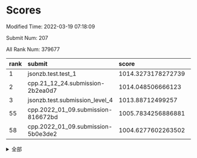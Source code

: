 # Scores

Modified Time: 2022-03-19 07:18:09

Submit Num: 207

All Rank Num: 379677

| rank |               submit               |       score        |       sigma        | pk_num |
| :--- | :--------------------------------- | :----------------- | :----------------- | :----- |
| 1    | jsonzb.test.test_1                 | 1014.3273178272739 | 0.833915440480894  | 7337   |
| 2    | cpp.21_12_24.submission-2b2ea0d7   | 1014.048506666123  | 0.7866353677881396 | 7334   |
| 3    | jsonzb.test.submission_level_4     | 1013.88712499257   | 0.8087910365793789 | 7341   |
| 55   | cpp.2022_01_09.submission-816672bd | 1005.7834256886881 | 0.739595859472307  | 7336   |
| 58   | cpp.2022_01_09.submission-5b0e3de2 | 1004.6277602263502 | 0.7157664008155721 | 7333   |


<details>
<summary>全部</summary>

| rank |                 submit                 |       score        |       sigma        | pk_num |
| :--- | :------------------------------------- | :----------------- | :----------------- | :----- |
| 1    | jsonzb.test.test_1                     | 1014.3273178272739 | 0.833915440480894  | 7337   |
| 2    | cpp.21_12_24.submission-2b2ea0d7       | 1014.048506666123  | 0.7866353677881396 | 7334   |
| 3    | jsonzb.test.submission_level_4         | 1013.88712499257   | 0.8087910365793789 | 7341   |
| 4    | gobigger.level_3.submission_level_3_33 | 1011.4898783860849 | 0.784653532059216  | 7337   |
| 5    | gobigger.level_3.submission_level_3_24 | 1011.4451809093378 | 0.7575072806763447 | 7339   |
| 6    | gobigger.level_3.submission_level_3_16 | 1011.075543989244  | 0.7967016435870686 | 7336   |
| 7    | gobigger.level_3.submission_level_3_36 | 1011.0724751565597 | 0.7570106687147675 | 7336   |
| 8    | gobigger.level_3.submission_level_3_37 | 1011.0051063325035 | 0.7694461725517119 | 7335   |
| 9    | gobigger.level_3.submission_level_3_46 | 1010.9159314066749 | 0.7714543951860163 | 7331   |
| 10   | gobigger.level_3.submission_level_3_27 | 1010.8893479032623 | 0.7539360652107054 | 7336   |
| 11   | gobigger.level_3.submission_level_3_20 | 1010.8887869992878 | 0.7799508327180604 | 7335   |
| 12   | gobigger.level_3.submission_level_3_18 | 1010.8769445849841 | 0.7660995235991123 | 7335   |
| 13   | gobigger.level_3.submission_level_3_25 | 1010.8455512282667 | 0.7621469301270691 | 7338   |
| 14   | gobigger.level_3.submission_level_3_42 | 1010.8207608323268 | 0.7584789284040909 | 7340   |
| 15   | gobigger.level_3.submission_level_3_11 | 1010.7417292829135 | 0.7623108782875386 | 7337   |
| 16   | gobigger.level_3.submission_level_3_2  | 1010.7104051917523 | 0.7565953274999908 | 7330   |
| 17   | gobigger.level_3.submission_level_3_40 | 1010.6664292598165 | 0.7691808919931175 | 7339   |
| 18   | gobigger.level_3.submission_level_3_29 | 1010.5437178281917 | 0.7569920761688426 | 7333   |
| 19   | gobigger.level_3.submission_level_3_14 | 1010.5417614977079 | 0.7642231739800852 | 7336   |
| 20   | gobigger.level_3.submission_level_3_49 | 1010.3833039267867 | 0.7401303060917944 | 7338   |
| 21   | gobigger.level_3.submission_level_3_43 | 1010.3576551671897 | 0.7817235935472406 | 7335   |
| 22   | gobigger.level_3.submission_level_3_23 | 1010.3479556911857 | 0.765387716092674  | 7335   |
| 23   | gobigger.level_3.submission_level_3_6  | 1010.2484795919065 | 0.7787540193597101 | 7339   |
| 24   | gobigger.level_3.submission_level_3_39 | 1010.2121461744301 | 0.7541396329353891 | 7341   |
| 25   | gobigger.level_3.submission_level_3_0  | 1010.1817659147067 | 0.7594716846420266 | 7338   |
| 26   | gobigger.level_3.submission_level_3_28 | 1010.1698172831877 | 0.752466036622675  | 7334   |
| 27   | gobigger.level_3.submission_level_3_9  | 1010.0837341092852 | 0.7599861111606869 | 7338   |
| 28   | gobigger.level_3.submission_level_3_3  | 1010.0711243221264 | 0.7673016463392139 | 7339   |
| 29   | gobigger.level_3.submission_level_3_26 | 1010.0601124767969 | 0.7620850240112782 | 7334   |
| 30   | gobigger.level_3.submission_level_3_44 | 1009.9838053821677 | 0.7588685052283766 | 7344   |
| 31   | gobigger.level_3.submission_level_3_38 | 1009.9668843648552 | 0.7775008316128    | 7341   |
| 32   | gobigger.level_3.submission_level_3_17 | 1009.9167977530308 | 0.7498241544158407 | 7337   |
| 33   | gobigger.level_3.submission_level_3_8  | 1009.9077496630532 | 0.752579905626423  | 7335   |
| 34   | gobigger.level_3.submission_level_3_5  | 1009.733782740616  | 0.7753138799017046 | 7338   |
| 35   | gobigger.level_3.submission_level_3_48 | 1009.7323975517744 | 0.7574220039782348 | 7337   |
| 36   | gobigger.level_3.submission_level_3_31 | 1009.7305436167057 | 0.7552148891738326 | 7338   |
| 37   | gobigger.level_3.submission_level_3_7  | 1009.7163569711256 | 0.7711563088642328 | 7342   |
| 38   | gobigger.level_3.submission_level_3_15 | 1009.7155629718765 | 0.7651317178742599 | 7335   |
| 39   | gobigger.level_3.submission_level_3_21 | 1009.5413154010723 | 0.7465078246131932 | 7333   |
| 40   | gobigger.level_3.submission_level_3_19 | 1009.5356970680798 | 0.7515636552434652 | 7336   |
| 41   | gobigger.level_3.submission_level_3_35 | 1009.5325384432263 | 0.746235321416919  | 7338   |
| 42   | gobigger.level_3.submission_level_3_30 | 1009.4516965954    | 0.7553374369948832 | 7340   |
| 43   | gobigger.level_3.submission_level_3_10 | 1009.4222983690372 | 0.7431623186999048 | 7333   |
| 44   | gobigger.level_3.submission_level_3_34 | 1009.398385485213  | 0.7486565640237557 | 7338   |
| 45   | gobigger.level_3.submission_level_3_22 | 1009.3804152281231 | 0.7400605871215111 | 7335   |
| 46   | gobigger.level_3.submission_level_3_45 | 1009.3314020645755 | 0.7584900451049572 | 7339   |
| 47   | gobigger.level_3.submission_level_3_1  | 1009.2816785528006 | 0.7394453722028256 | 7343   |
| 48   | gobigger.level_3.submission_level_3_12 | 1009.2764736681721 | 0.7431117821288914 | 7336   |
| 49   | gobigger.level_3.submission_level_3_47 | 1009.2348371954525 | 0.7513336972106698 | 7336   |
| 50   | gobigger.level_3.submission_level_3_41 | 1008.9826909524188 | 0.735736931753387  | 7335   |
| 51   | gobigger.level_3.submission_level_3_32 | 1008.8122801111043 | 0.7389920280828735 | 7335   |
| 52   | gobigger.level_3.submission_level_3_4  | 1008.6290520050507 | 0.7513858717187814 | 7337   |
| 53   | gobigger.level_3.submission_level_3_13 | 1008.4660317701705 | 0.7413788077686941 | 7341   |
| 54   | gobigger.level_1.submission_level_1_46 | 1005.7946617675589 | 0.7181579525688586 | 7339   |
| 55   | cpp.2022_01_09.submission-816672bd     | 1005.7834256886881 | 0.739595859472307  | 7336   |
| 56   | gobigger.level_1.submission_level_1_37 | 1005.6822070671594 | 0.7148568956589798 | 7339   |
| 57   | gobigger.level_1.submission_level_1_5  | 1004.7931537373466 | 0.7176364588471198 | 7333   |
| 58   | cpp.2022_01_09.submission-5b0e3de2     | 1004.6277602263502 | 0.7157664008155721 | 7333   |
| 59   | gobigger.level_1.submission_level_1_32 | 1004.6243740828503 | 0.7252705232953536 | 7337   |
| 60   | gobigger.level_1.submission_level_1_28 | 1004.4717937992634 | 0.7217000408159807 | 7334   |
| 61   | gobigger.level_1.submission_level_1_3  | 1004.3216938663932 | 0.7230400991148509 | 7336   |
| 62   | gobigger.level_1.submission_level_1_43 | 1004.3096776778463 | 0.7108942847707191 | 7338   |
| 63   | gobigger.level_1.submission_level_1_34 | 1004.1351640610945 | 0.7353461423272398 | 7339   |
| 64   | gobigger.level_1.submission_level_1_49 | 1004.0319811576313 | 0.7156984135938776 | 7331   |
| 65   | gobigger.level_1.submission_level_1_20 | 1004.0007764925962 | 0.7213341140224359 | 7337   |
| 66   | gobigger.level_1.submission_level_1_35 | 1003.9844766106978 | 0.71742775440864   | 7339   |
| 67   | gobigger.level_1.submission_level_1_36 | 1003.9202702128028 | 0.7111023799574739 | 7335   |
| 68   | gobigger.level_1.submission_level_1_14 | 1003.9081327277044 | 0.7089006443316167 | 7340   |
| 69   | gobigger.level_1.submission_level_1_23 | 1003.835975622904  | 0.7053216966562925 | 7333   |
| 70   | gobigger.level_1.submission_level_1_22 | 1003.7339877327639 | 0.7089799028767317 | 7335   |
| 71   | gobigger.level_1.submission_level_1_45 | 1003.7293015038032 | 0.7148555934048949 | 7337   |
| 72   | gobigger.level_1.submission_level_1_26 | 1003.6569543740839 | 0.7152775631084396 | 7344   |
| 73   | gobigger.level_1.submission_level_1_6  | 1003.6523600161937 | 0.7192999895522116 | 7338   |
| 74   | gobigger.level_1.submission_level_1_16 | 1003.586886060094  | 0.7273776070567347 | 7336   |
| 75   | gobigger.level_1.submission_level_1_21 | 1003.5439840857356 | 0.7169278642315589 | 7338   |
| 76   | gobigger.level_1.submission_level_1_40 | 1003.5315705556192 | 0.7219904018084701 | 7336   |
| 77   | gobigger.level_1.submission_level_1_38 | 1003.4473351405319 | 0.7117729773305085 | 7336   |
| 78   | gobigger.level_1.submission_level_1_17 | 1003.2821265384255 | 0.7200227300912444 | 7339   |
| 79   | gobigger.level_1.submission_level_1_8  | 1003.2096506743426 | 0.7286058158483256 | 7332   |
| 80   | gobigger.level_1.submission_level_1_7  | 1003.1717172061449 | 0.7021965455995061 | 7338   |
| 81   | gobigger.level_1.submission_level_1_44 | 1003.1668783851395 | 0.7151716042728657 | 7337   |
| 82   | gobigger.level_1.submission_level_1_1  | 1003.1395274203055 | 0.7246456932806046 | 7338   |
| 83   | gobigger.level_1.submission_level_1_18 | 1003.1360500496592 | 0.7078268940420829 | 7326   |
| 84   | gobigger.level_1.submission_level_1_19 | 1003.0956484555154 | 0.7229592437119475 | 7332   |
| 85   | gobigger.level_1.submission_level_1_15 | 1003.045477881284  | 0.7138090301464579 | 7340   |
| 86   | gobigger.level_1.submission_level_1_48 | 1003.0261294150985 | 0.7115709115791243 | 7339   |
| 87   | gobigger.level_1.submission_level_1_13 | 1002.9239080378044 | 0.7086082965091544 | 7337   |
| 88   | gobigger.level_1.submission_level_1_11 | 1002.8809028982712 | 0.7167718903297937 | 7332   |
| 89   | gobigger.level_1.submission_level_1_0  | 1002.8494931463126 | 0.7136616822364125 | 7341   |
| 90   | gobigger.level_1.submission_level_1_2  | 1002.8454619738395 | 0.7112088171872013 | 7337   |
| 91   | gobigger.level_1.submission_level_1_25 | 1002.8026548033004 | 0.7227384530123796 | 7333   |
| 92   | gobigger.level_1.submission_level_1_31 | 1002.7458794679001 | 0.7166338907830834 | 7336   |
| 93   | gobigger.level_1.submission_level_1_29 | 1002.6532327509692 | 0.7154193385520136 | 7332   |
| 94   | gobigger.level_1.submission_level_1_9  | 1002.565307792851  | 0.714756278619569  | 7338   |
| 95   | gobigger.level_1.submission_level_1_24 | 1002.5404779493915 | 0.7198864108830898 | 7335   |
| 96   | gobigger.level_1.submission_level_1_41 | 1002.5120853946672 | 0.7210941590590412 | 7339   |
| 97   | gobigger.level_1.submission_level_1_12 | 1002.4190187421116 | 0.7234851555474463 | 7337   |
| 98   | gobigger.level_1.submission_level_1_27 | 1002.3981189148703 | 0.7120905779921493 | 7336   |
| 99   | gobigger.level_1.submission_level_1_33 | 1002.3801674932486 | 0.7146968846559015 | 7337   |
| 100  | gobigger.level_1.submission_level_1_4  | 1002.257563880139  | 0.7095699799657946 | 7336   |
| 101  | gobigger.level_1.submission_level_1_42 | 1002.2212152295846 | 0.7144076920123962 | 7340   |
| 102  | gobigger.level_1.submission_level_1_39 | 1002.2135910483215 | 0.7245032042389743 | 7337   |
| 103  | gobigger.level_1.submission_level_1_30 | 1002.1264536797362 | 0.7129167533089645 | 7334   |
| 104  | gobigger.level_1.submission_level_1_10 | 1002.0300017953768 | 0.7319079102061041 | 7339   |
| 105  | gobigger.level_1.submission_level_1_47 | 1001.9331287335584 | 0.7183594404845107 | 7335   |
| 106  | gobigger.random.submission_random_0    | 997.4015716219155  | 0.7037857849006813 | 7338   |
| 107  | gobigger.random.submission_random_49   | 997.0755233594348  | 0.6977355457076077 | 7335   |
| 108  | gobigger.random.submission_random_8    | 996.9136330276625  | 0.7110725890157958 | 7339   |
| 109  | gobigger.random.submission_random_42   | 996.8119997183677  | 0.7073338851460674 | 7337   |
| 110  | gobigger.random.submission_random_23   | 996.6727435572021  | 0.7097627803407814 | 7342   |
| 111  | gobigger.random.submission_random_15   | 996.6511375101327  | 0.7169364573649645 | 7341   |
| 112  | gobigger.random.submission_random_11   | 996.6273835782447  | 0.705094950391053  | 7336   |
| 113  | gobigger.random.submission_random_40   | 996.5514599148268  | 0.7145696853261777 | 7338   |
| 114  | gobigger.random.submission_random_47   | 996.4895271350017  | 0.715123649104441  | 7335   |
| 115  | gobigger.random.submission_random_28   | 996.4891584628896  | 0.7153768960399782 | 7341   |
| 116  | gobigger.random.submission_random_24   | 996.4020661659966  | 0.7241448698161267 | 7338   |
| 117  | gobigger.random.submission_random_34   | 996.3874725157744  | 0.6963388893826128 | 7335   |
| 118  | gobigger.random.submission_random_30   | 996.3502805241534  | 0.7028198218328929 | 7341   |
| 119  | gobigger.random.submission_random_2    | 996.3059759749542  | 0.7177966626362497 | 7339   |
| 120  | gobigger.random.submission_random_39   | 996.304591648301   | 0.7216679846335324 | 7335   |
| 121  | gobigger.random.submission_random_31   | 996.2941946038735  | 0.719453935145227  | 7337   |
| 122  | gobigger.random.submission_random_43   | 996.2759745089506  | 0.7084894906880588 | 7340   |
| 123  | gobigger.random.submission_random_22   | 996.2510141948859  | 0.7057037901247302 | 7334   |
| 124  | gobigger.random.submission_random_12   | 996.2358175533606  | 0.7080188749632431 | 7338   |
| 125  | gobigger.random.submission_random_3    | 996.184343210466   | 0.7215178140101136 | 7339   |
| 126  | gobigger.random.submission_random_37   | 996.1437398269092  | 0.6999052819682227 | 7337   |
| 127  | gobigger.random.submission_random_10   | 996.0843826967695  | 0.7153488130008179 | 7333   |
| 128  | gobigger.random.submission_random_5    | 996.047870819689   | 0.7069386519605984 | 7337   |
| 129  | gobigger.random.submission_random_1    | 996.02811500301    | 0.7054242922048469 | 7330   |
| 130  | gobigger.random.submission_random_20   | 995.9634411811777  | 0.7164443671877551 | 7336   |
| 131  | gobigger.random.submission_random_27   | 995.9591085746653  | 0.7120411984899712 | 7339   |
| 132  | gobigger.random.submission_random_26   | 995.9449160222522  | 0.6969112699119412 | 7340   |
| 133  | gobigger.random.submission_random_48   | 995.9336365400824  | 0.7091905011907982 | 7332   |
| 134  | gobigger.random.submission_random_33   | 995.911258576608   | 0.7126090599304526 | 7338   |
| 135  | gobigger.random.submission_random_36   | 995.8993656450461  | 0.7053700594514961 | 7340   |
| 136  | gobigger.random.submission_random_46   | 995.8712198074293  | 0.7304297819179035 | 7336   |
| 137  | gobigger.random.submission_random_6    | 995.8058774800342  | 0.7157549260112704 | 7336   |
| 138  | gobigger.random.submission_random_44   | 995.777239584113   | 0.7088778891543088 | 7339   |
| 139  | gobigger.random.submission_random_32   | 995.6875849941506  | 0.7032657451211869 | 7338   |
| 140  | gobigger.random.submission_random_7    | 995.6827388628216  | 0.7069963007397136 | 7334   |
| 141  | gobigger.random.submission_random_21   | 995.6284185627151  | 0.7285276371056    | 7342   |
| 142  | gobigger.random.submission_random_16   | 995.6229893348658  | 0.7141828587383574 | 7339   |
| 143  | gobigger.random.submission_random_13   | 995.5855112034958  | 0.701645798355455  | 7336   |
| 144  | gobigger.random.submission_random_18   | 995.5640588676107  | 0.6982590399365318 | 7335   |
| 145  | gobigger.random.submission_random_45   | 995.5410966043817  | 0.7044208405293987 | 7333   |
| 146  | gobigger.random.submission_random_41   | 995.484791164861   | 0.7113648620852121 | 7336   |
| 147  | gobigger.random.submission_random_17   | 995.4706489793912  | 0.7111833830897565 | 7333   |
| 148  | gobigger.random.submission_random_25   | 995.405663496629   | 0.7054905805523678 | 7341   |
| 149  | gobigger.random.submission_random_38   | 995.3825954674872  | 0.7207529278937863 | 7334   |
| 150  | gobigger.random.submission_random_14   | 995.3027902277291  | 0.716955149004495  | 7335   |
| 151  | gobigger.random.submission_random_4    | 995.2547315028972  | 0.7345390356912177 | 7335   |
| 152  | gobigger.random.submission_random_9    | 995.2523799307395  | 0.7273837826250245 | 7337   |
| 153  | gobigger.random.submission_random_35   | 995.1419751914892  | 0.7081533480819834 | 7338   |
| 154  | gobigger.random.submission_random_29   | 995.0830956628528  | 0.7301242315254524 | 7336   |
| 155  | gobigger.random.submission_random_19   | 994.2091250079233  | 0.714603520925485  | 7334   |
| 156  | gobigger.level_2.submission_level_2_42 | 993.5624292044782  | 0.7396274884554835 | 7335   |
| 157  | gobigger.level_2.submission_level_2_2  | 993.3527356211451  | 0.7261280469881212 | 7340   |
| 158  | gobigger.level_2.submission_level_2_28 | 993.1472140968195  | 0.7427645881679971 | 7337   |
| 159  | gobigger.level_2.submission_level_2_39 | 992.9640005636527  | 0.7262339330238704 | 7337   |
| 160  | gobigger.level_2.submission_level_2_37 | 992.8819050741638  | 0.7327737676982572 | 7332   |
| 161  | gobigger.level_2.submission_level_2_6  | 992.8815146574492  | 0.744859111992515  | 7335   |
| 162  | gobigger.level_2.submission_level_2_45 | 992.8335471798944  | 0.7361059059103483 | 7342   |
| 163  | gobigger.level_2.submission_level_2_9  | 992.8055772711041  | 0.7367228532802651 | 7334   |
| 164  | gobigger.level_2.submission_level_2_41 | 992.703812408462   | 0.7573720992652626 | 7333   |
| 165  | gobigger.level_2.submission_level_2_0  | 992.6708214898025  | 0.7457352885296069 | 7334   |
| 166  | gobigger.level_2.submission_level_2_32 | 992.6306161976681  | 0.7510695049449847 | 7337   |
| 167  | gobigger.level_2.submission_level_2_49 | 992.5487635920939  | 0.730388700324756  | 7344   |
| 168  | gobigger.level_2.submission_level_2_14 | 992.4966895296316  | 0.7441715886033692 | 7335   |
| 169  | gobigger.level_2.submission_level_2_38 | 992.4716146276619  | 0.762460022884634  | 7341   |
| 170  | gobigger.level_2.submission_level_2_11 | 992.4420375185042  | 0.7288830264732998 | 7337   |
| 171  | gobigger.level_2.submission_level_2_13 | 992.4242674984151  | 0.7275165732744973 | 7332   |
| 172  | gobigger.level_2.submission_level_2_24 | 992.4190870837471  | 0.7421930686371133 | 7339   |
| 173  | gobigger.level_2.submission_level_2_35 | 992.3307940551051  | 0.7341061852543903 | 7337   |
| 174  | gobigger.level_2.submission_level_2_46 | 992.1760469514642  | 0.767029715519554  | 7335   |
| 175  | gobigger.level_2.submission_level_2_26 | 992.1410766387166  | 0.7338672324915039 | 7338   |
| 176  | gobigger.level_2.submission_level_2_29 | 992.1295599039792  | 0.7437008890980393 | 7339   |
| 177  | gobigger.level_2.submission_level_2_36 | 992.116896297723   | 0.7461271700111649 | 7340   |
| 178  | gobigger.level_2.submission_level_2_15 | 992.1150297791403  | 0.7621188594843075 | 7336   |
| 179  | gobigger.level_2.submission_level_2_1  | 992.0659890919185  | 0.7322798739227715 | 7347   |
| 180  | gobigger.level_2.submission_level_2_10 | 992.0636946424708  | 0.7392589655364653 | 7331   |
| 181  | gobigger.level_2.submission_level_2_43 | 992.0481778027481  | 0.7205434023760375 | 7339   |
| 182  | gobigger.level_2.submission_level_2_7  | 991.8429824983682  | 0.7526320357369206 | 7336   |
| 183  | gobigger.level_2.submission_level_2_23 | 991.8059637594743  | 0.7629658634198667 | 7337   |
| 184  | gobigger.level_2.submission_level_2_3  | 991.7450410161839  | 0.7375982069787425 | 7335   |
| 185  | gobigger.level_2.submission_level_2_18 | 991.6611233065979  | 0.7616645281928353 | 7335   |
| 186  | gobigger.level_2.submission_level_2_48 | 991.6371395014453  | 0.7814869782699981 | 7340   |
| 187  | gobigger.level_2.submission_level_2_19 | 991.6151578486448  | 0.7462343455326597 | 7338   |
| 188  | gobigger.level_2.submission_level_2_5  | 991.558958624296   | 0.7408329739977475 | 7332   |
| 189  | gobigger.level_2.submission_level_2_47 | 991.5514747092519  | 0.7506878412310808 | 7334   |
| 190  | gobigger.level_2.submission_level_2_16 | 991.539529408462   | 0.7569114423536236 | 7337   |
| 191  | gobigger.level_2.submission_level_2_44 | 991.518788574994   | 0.7536453062157208 | 7333   |
| 192  | gobigger.level_2.submission_level_2_20 | 991.454360031263   | 0.736214974969719  | 7338   |
| 193  | gobigger.level_2.submission_level_2_34 | 991.3960055571807  | 0.7455760802257237 | 7338   |
| 194  | gobigger.level_2.submission_level_2_31 | 991.3903348994809  | 0.7794275926443732 | 7332   |
| 195  | gobigger.level_2.submission_level_2_22 | 991.3462864184003  | 0.7628598277109476 | 7335   |
| 196  | gobigger.level_2.submission_level_2_27 | 991.2741578039821  | 0.7460208615660169 | 7341   |
| 197  | gobigger.level_2.submission_level_2_4  | 991.2199817619404  | 0.7495469509147333 | 7340   |
| 198  | gobigger.level_2.submission_level_2_21 | 991.2190305297833  | 0.7655924471401012 | 7336   |
| 199  | gobigger.level_2.submission_level_2_33 | 991.1265283078542  | 0.7476740121260652 | 7341   |
| 200  | gobigger.level_2.submission_level_2_25 | 991.0731651670333  | 0.7431442475543499 | 7335   |
| 201  | gobigger.level_2.submission_level_2_40 | 990.7964017129085  | 0.7683628817631166 | 7341   |
| 202  | gobigger.level_2.submission_level_2_17 | 990.4994568147914  | 0.7628720301872898 | 7334   |
| 203  | gobigger.level_2.submission_level_2_12 | 990.4068717390618  | 0.772140729390624  | 7336   |
| 204  | gobigger.level_2.submission_level_2_30 | 990.1832255441781  | 0.7524434630932558 | 7337   |
| 205  | gobigger.level_2.submission_level_2_8  | 989.7566963793165  | 0.763827343619426  | 7337   |
| 206  | gobigger.none.submission_none_0        | 977.1758377118532  | 1.3726045057115006 | 7330   |
| 207  | gobigger.none.submission_none_1        | 974.6069151151919  | 1.5892903175389208 | 7341   |

</details>